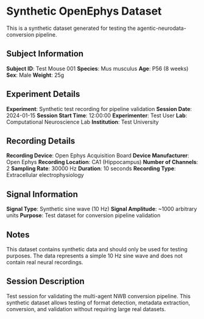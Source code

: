 # Synthetic OpenEphys Dataset

This is a synthetic dataset generated for testing the agentic-neurodata-conversion pipeline.

## Subject Information

**Subject ID**: Test Mouse 001
**Species**: Mus musculus
**Age**: P56 (8 weeks)
**Sex**: Male
**Weight**: 25g

## Experiment Details

**Experiment**: Synthetic test recording for pipeline validation
**Session Date**: 2024-01-15
**Session Start Time**: 12:00:00
**Experimenter**: Test User
**Lab**: Computational Neuroscience Lab
**Institution**: Test University

## Recording Details

**Recording Device**: Open Ephys Acquisition Board
**Device Manufacturer**: Open Ephys
**Recording Location**: CA1 (Hippocampus)
**Number of Channels**: 2
**Sampling Rate**: 30000 Hz
**Duration**: 10 seconds
**Recording Type**: Extracellular electrophysiology

## Signal Information

**Signal Type**: Synthetic sine wave (10 Hz)
**Signal Amplitude**: ~1000 arbitrary units
**Purpose**: Test dataset for conversion pipeline validation

## Notes

This dataset contains synthetic data and should only be used for testing purposes.
The data represents a simple 10 Hz sine wave and does not contain real neural recordings.

## Session Description

Test session for validating the multi-agent NWB conversion pipeline. This synthetic
dataset allows testing of format detection, metadata extraction, conversion, and
validation without requiring large real datasets.
